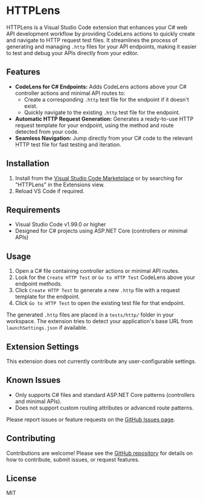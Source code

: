 # HTTPLens

HTTPLens is a Visual Studio Code extension that enhances your C# web API development workflow by providing CodeLens actions to quickly create and navigate to HTTP request test files. It streamlines the process of generating and managing `.http` files for your API endpoints, making it easier to test and debug your APIs directly from your editor.

## Features

- **CodeLens for C# Endpoints:** Adds CodeLens actions above your C# controller actions and minimal API routes to:
  - Create a corresponding `.http` test file for the endpoint if it doesn't exist.
  - Quickly navigate to the existing `.http` test file for the endpoint.
- **Automatic HTTP Request Generation:** Generates a ready-to-use HTTP request template for your endpoint, using the method and route detected from your code.
- **Seamless Navigation:** Jump directly from your C# code to the relevant HTTP test file for fast testing and iteration.

## Installation

1. Install from the [Visual Studio Code Marketplace](https://marketplace.visualstudio.com/) or by searching for "HTTPLens" in the Extensions view.
2. Reload VS Code if required.

## Requirements

- Visual Studio Code v1.99.0 or higher
- Designed for C# projects using ASP.NET Core (controllers or minimal APIs)

## Usage

1. Open a C# file containing controller actions or minimal API routes.
2. Look for the `Create HTTP Test` or `Go to HTTP Test` CodeLens above your endpoint methods.
3. Click `Create HTTP Test` to generate a new `.http` file with a request template for the endpoint.
4. Click `Go to HTTP Test` to open the existing test file for that endpoint.

The generated `.http` files are placed in a `tests/http/` folder in your workspace. The extension tries to detect your application's base URL from `launchSettings.json` if available.

## Extension Settings

This extension does not currently contribute any user-configurable settings.

## Known Issues

- Only supports C# files and standard ASP.NET Core patterns (controllers and minimal APIs).
- Does not support custom routing attributes or advanced route patterns.

Please report issues or feature requests on the [GitHub Issues page](https://github.com/timheuer/httplens/issues).


## Contributing

Contributions are welcome! Please see the [GitHub repository](https://github.com/timheuer/httplens) for details on how to contribute, submit issues, or request features.

## License

MIT
